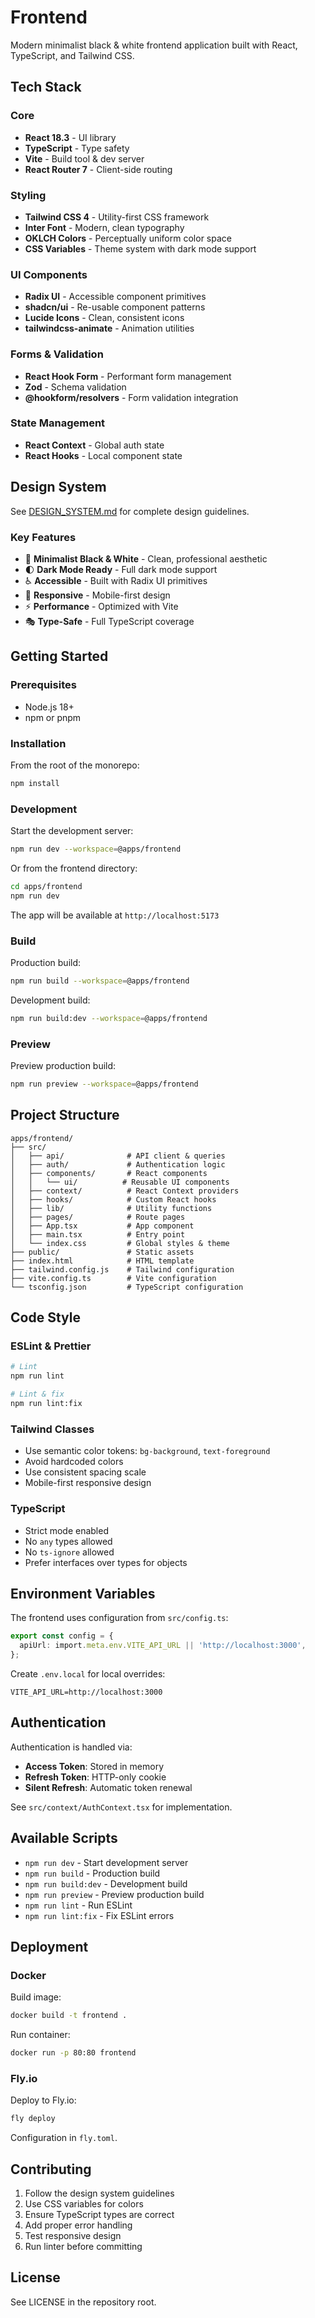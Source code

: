 # Frontend

Modern minimalist black & white frontend application built with React, TypeScript, and Tailwind CSS.

## Tech Stack

### Core
- **React 18.3** - UI library
- **TypeScript** - Type safety
- **Vite** - Build tool & dev server
- **React Router 7** - Client-side routing

### Styling
- **Tailwind CSS 4** - Utility-first CSS framework
- **Inter Font** - Modern, clean typography
- **OKLCH Colors** - Perceptually uniform color space
- **CSS Variables** - Theme system with dark mode support

### UI Components
- **Radix UI** - Accessible component primitives
- **shadcn/ui** - Re-usable component patterns
- **Lucide Icons** - Clean, consistent icons
- **tailwindcss-animate** - Animation utilities

### Forms & Validation
- **React Hook Form** - Performant form management
- **Zod** - Schema validation
- **@hookform/resolvers** - Form validation integration

### State Management
- **React Context** - Global auth state
- **React Hooks** - Local component state

## Design System

See [DESIGN_SYSTEM.md](./DESIGN_SYSTEM.md) for complete design guidelines.

### Key Features
- 🎨 **Minimalist Black & White** - Clean, professional aesthetic
- 🌓 **Dark Mode Ready** - Full dark mode support
- ♿ **Accessible** - Built with Radix UI primitives
- 📱 **Responsive** - Mobile-first design
- ⚡ **Performance** - Optimized with Vite
- 🎭 **Type-Safe** - Full TypeScript coverage

## Getting Started

### Prerequisites
- Node.js 18+
- npm or pnpm

### Installation

From the root of the monorepo:
```bash
npm install
```

### Development

Start the development server:
```bash
npm run dev --workspace=@apps/frontend
```

Or from the frontend directory:
```bash
cd apps/frontend
npm run dev
```

The app will be available at `http://localhost:5173`

### Build

Production build:
```bash
npm run build --workspace=@apps/frontend
```

Development build:
```bash
npm run build:dev --workspace=@apps/frontend
```

### Preview

Preview production build:
```bash
npm run preview --workspace=@apps/frontend
```

## Project Structure

```
apps/frontend/
├── src/
│   ├── api/              # API client & queries
│   ├── auth/             # Authentication logic
│   ├── components/       # React components
│   │   └── ui/          # Reusable UI components
│   ├── context/          # React Context providers
│   ├── hooks/            # Custom React hooks
│   ├── lib/              # Utility functions
│   ├── pages/            # Route pages
│   ├── App.tsx           # App component
│   ├── main.tsx          # Entry point
│   └── index.css         # Global styles & theme
├── public/               # Static assets
├── index.html            # HTML template
├── tailwind.config.js    # Tailwind configuration
├── vite.config.ts        # Vite configuration
└── tsconfig.json         # TypeScript configuration
```

## Code Style

### ESLint & Prettier
```bash
# Lint
npm run lint

# Lint & fix
npm run lint:fix
```

### Tailwind Classes
- Use semantic color tokens: `bg-background`, `text-foreground`
- Avoid hardcoded colors
- Use consistent spacing scale
- Mobile-first responsive design

### TypeScript
- Strict mode enabled
- No `any` types allowed
- No `ts-ignore` allowed
- Prefer interfaces over types for objects

## Environment Variables

The frontend uses configuration from `src/config.ts`:

```typescript
export const config = {
  apiUrl: import.meta.env.VITE_API_URL || 'http://localhost:3000',
};
```

Create `.env.local` for local overrides:
```env
VITE_API_URL=http://localhost:3000
```

## Authentication

Authentication is handled via:
- **Access Token**: Stored in memory
- **Refresh Token**: HTTP-only cookie
- **Silent Refresh**: Automatic token renewal

See `src/context/AuthContext.tsx` for implementation.

## Available Scripts

- `npm run dev` - Start development server
- `npm run build` - Production build
- `npm run build:dev` - Development build
- `npm run preview` - Preview production build
- `npm run lint` - Run ESLint
- `npm run lint:fix` - Fix ESLint errors

## Deployment

### Docker

Build image:
```bash
docker build -t frontend .
```

Run container:
```bash
docker run -p 80:80 frontend
```

### Fly.io

Deploy to Fly.io:
```bash
fly deploy
```

Configuration in `fly.toml`.

## Contributing

1. Follow the design system guidelines
2. Use CSS variables for colors
3. Ensure TypeScript types are correct
4. Add proper error handling
5. Test responsive design
6. Run linter before committing

## License

See LICENSE in the repository root.
